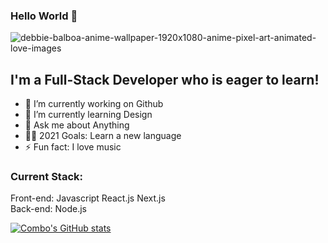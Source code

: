 ### Hello World 👋

![debbie-balboa-anime-wallpaper-1920x1080-anime-pixel-art-animated-love-images](https://user-images.githubusercontent.com/38589050/175884997-86ba52e7-bef4-47e9-a3a0-14fa4ed6a5eb.gif)

## I'm a Full-Stack Developer who is eager to learn!

- 🔭 I’m currently working on Github
- 🌱 I’m currently learning Design
- 💬 Ask me about Anything
- 🙌🏼 2021 Goals: Learn a new language
- ⚡ Fun fact: I love music

### Current Stack:

Front-end: Javascript React.js Next.js
<br/>
Back-end: Node.js

[![Combo's GitHub stats](https://github-readme-stats.vercel.app/api?username=iamcombo&theme=algolia&show_icons=true)](https://github.com/iamcombo)
